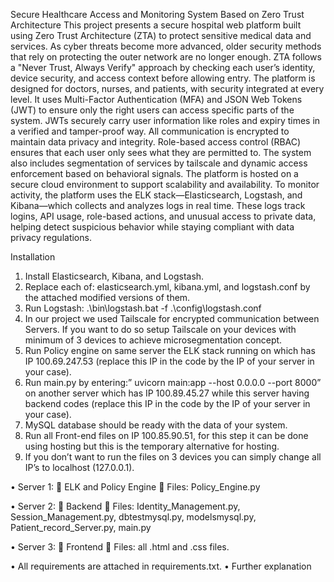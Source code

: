 Secure Healthcare Access and Monitoring System Based on Zero Trust Architecture
This project presents a secure hospital web platform built using Zero Trust Architecture (ZTA) to protect sensitive medical data and services. As cyber threats become more advanced, older security methods that rely on protecting the outer network are no longer enough. ZTA follows a "Never Trust, Always Verify" approach by checking each user’s identity, device security, and access context before allowing entry. The platform is designed for doctors, nurses, and patients, with security integrated at every level. It uses Multi-Factor Authentication (MFA) and JSON Web Tokens (JWT) to ensure only the right users can access specific parts of the system. JWTs securely carry user information like roles and expiry times in a verified and tamper-proof way. All communication is encrypted to maintain data privacy and integrity. Role-based access control (RBAC) ensures that each user only sees what they are permitted to. The system also includes segmentation of services by tailscale and dynamic access enforcement based on behavioral signals. The platform is hosted on a secure cloud environment to support scalability and availability. To monitor activity, the platform uses the ELK stack—Elasticsearch, Logstash, and Kibana—which collects and analyzes logs in real time. These logs track logins, API usage, role-based actions, and unusual access to private data, helping detect suspicious behavior while staying compliant with data privacy regulations.

Installation
1.	Install Elasticsearch, Kibana, and Logstash.
2.	Replace each of: elasticsearch.yml, kibana.yml, and logstash.conf by the attached modified versions of them.
3.	Run Logstash: .\bin\logstash.bat -f .\config\logstash.conf
4.	In our project we used Tailscale for encrypted communication between Servers. If you want to do so setup Tailscale on your devices with minimum of 3 devices to achieve microsegmentation concept.
5.	Run Policy engine on same server the ELK stack running on which has IP 100.69.247.53 (replace this IP in the code by the IP of your server in your case).
6.	Run main.py by entering:” uvicorn main:app --host 0.0.0.0 --port 8000” on another server which has IP 100.89.45.27 while this server having backend codes (replace this IP in the code by the IP of your server in your case).
7.	MySQL database should be ready with the data of your system.
8.	Run all Front-end files on IP 100.85.90.51, for this step it can be done using hosting but this is the temporary alternative for hosting.
9.	If you don’t want to run the files on 3 devices you can simply change all IP’s to localhost (127.0.0.1).

•	Server 1: 
	ELK and Policy Engine
	Files: Policy_Engine.py

•	Server 2: 
	Backend
	Files: Identity_Management.py, Session_Management.py, dbtestmysql.py, modelsmysql.py, Patient_record_Server.py, main.py

•	Server 3: 
	Frontend
	Files: all .html and .css files.

•	All requirements are attached in requirements.txt.
•	Further explanation 
